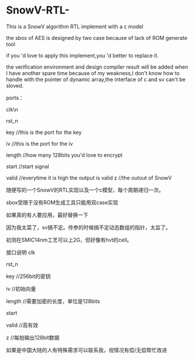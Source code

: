 # SnowV-RTL-
This is a SnowV algorithm RTL implement with a c model

the sbox of AES is designed by two case because of lack of ROM generate tool

if you 'd love to apply this implement,you 'd better to replace it.

the verification environment and design compiler result will be added when I have another spare time
because of my weakness,I don't know how to handle with the pointer of dynamic array,the interface of c and sv can't be sloved.

ports：

clk\n

rst_n

key    //this is the port for the key

iv     //this is the port for the iv

length //how many 128bits you'd love to encrypt

start  //start signal

valid //everytime it is high the output is valid
z     //the outout of SnowV 


随便写的一个SnowV的RTL实现以及一个c模型，每个周期递归一次。

sbox受限于没有ROM生成工具只能用双case实现

如果真的有人要应用，最好替换一下

因为我太菜了，sv搞不定。传参的时候搞不定动态数组的指针，太监了。

初测在SMIC14nm工艺可以上2G，但好像有hvt的cell。

接口说明
clk

rst_n 

key      //256bit的密钥

iv       //初始向量

length   //需要加密的长度，单位是128bits

start

valid    //高有效

z        //每拍输出128bit数据

如果是中国大陆的人有特殊需求可以联系我，视情况有偿/无偿帮忙改进


